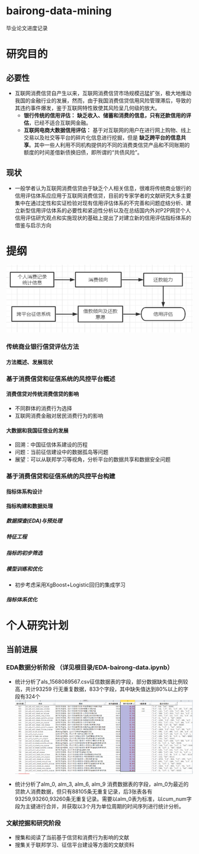 # bairong-data-mining
毕业论文进度记录
# 研究目的
## 必要性
* 互联网消费信贷自产生以来，互联网消费信贷市场规模迅猛扩张，极大地推动我国的金融行业的发展，然而，由于我国消费信贷信用风险管理滞后，导致的其违约事件爆发，鉴于互联网特性致使其风险呈几何级的放大。
	* __银行传统的信用评估：__  __缺乏收入、储蓄和消费的信息，只有还款信用的评估__，已经不适合互联网金融。
	* __互联网电商大数据信用评估：__ 基于对互联网的用户在进行网上购物、线上交易以及社交等平台的碎片化信息进行挖掘，但是 __缺乏跨平台的信息共享__。其中一些人利用不同机构提供的不同的消费类信贷产品和不同账期的额度的时间差借新债换旧债，即所谓的“共债风险”。


## 现状 
* 一般学者认为互联网消费信贷由于缺乏个人相关信息，很难将传统商业银行的信用评估体系应应用于互联网消费信贷，目前的专家学者的文献研究大多主要集中在通过定性和实证检验对现有信用评估体系的不完善和问题症结分析、建立新型信用评估体系的必要性和紧迫性分析以及在总结国内外对P2P网贷个人信用评估研宄观点和实施现状的基础上提出了对建立新的信用评估指标体系的借鉴与启示方向

# 提纲
![image](https://raw.githubusercontent.com/duanxuskt/bairong-data-mining/main/images/新评估方法.png)

### 传统商业银行信贷评估方法
#### 方法概述、发展现状
### 基于消费信贷和征信系统的风控平台概述
#### 消费信贷对传统消费信贷的影响
* 不同群体的消费行为选择
* 互联网消费金融对居民消费行为的影响
#### 大数据和我国征信业的发展 
* 回溯：中国征信体系建设的历程
* 问题：当前征信建设中的数据孤岛等问题
* 展望：可以从联邦学习等视角，分析平台的数据共享和数据安全问题
### 基于消费信贷和征信系统的风控平台构建
#### 指标体系构设计
#### 指标构建和数据处理
##### 数据探查(EDA)与预处理
##### 特征工程
##### 指标的初步筛选
##### 模型训练和优化
* 初步考虑采用XgBoost+Logistic回归的集成学习
##### 指标体系优化

# 个人研究计划
## 当前进展
### EDA数据分析阶段 （详见根目录/EDA-bairong-data.ipynb）
* 统计分析了als_1568089567.csv征信数据表的字段，部分数据缺失值比例较高，共计93259 行无重复数据，833个字段，其中缺失值达到80%以上的字段有324个
![image](https://raw.githubusercontent.com/duanxuskt/bairong-data-mining/main/images/als_缺失值.png)

* 统计分析了alm_0, alm_3, alm_6, alm_9 消费数据表的字段，alm_0为最近的贷款人消费数据，但只有88105条无重复记录，后3张表各有93259,93260,93260条无重复记录。需要以alm_0表为标准，以cum_num字段为主键进行合并，并获取以3个月为单位周期的时间序列进行统计分析。

### 文献挖掘和研究阶段
* 搜集和阅读了当前基于信贷和消费行为影响的文献
* 搜集关于联邦学习、征信平台建设等方面的文献资料

     
